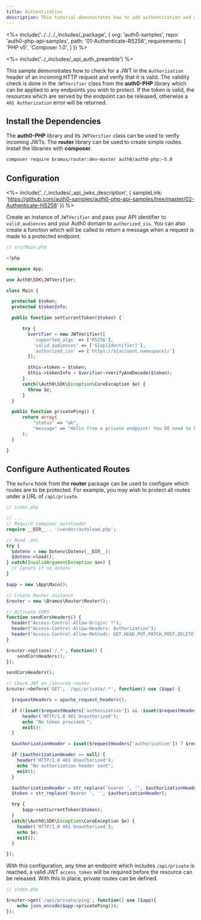 ```yaml
---
title: Authentication
description: This tutorial demonstrates how to add authentication and authorization to a PHP API
---
```


<%= include('../../../_includes/_package', {
  org: 'auth0-samples',
  repo: 'auth0-php-api-samples',
  path: '01-Authenticate-RS256',
  requirements: [
    'PHP v5',
    'Composer 1.0',
  ]
}) %>

<%= include('../_includes/_api_auth_preamble') %>

This sample demonstrates how to check for a JWT in the `Authorization` header of an incoming HTTP request and verify that it is valid. The validity check is done in the `JWTVerifier` class from the **auth0-PHP** library which can be applied to any endpoints you wish to protect. If the token is valid, the resources which are served by the endpoint can be released, otherwise a `401 Authorization` error will be returned.

## Install the Dependencies

The **auth0-PHP** library and its `JWTVerifier` class can be used to verify incoming JWTs. The **router** library can be used to create simple routes. Install the libraries with **composer**.

```bash
composer require bramus/router:dev-master auth0/auth0-php:~5.0
```

## Configuration

<%= include('../_includes/_api_jwks_description', { sampleLink: 'https://github.com/auth0-samples/auth0-php-api-samples/tree/master/02-Authenticate-HS256' }) %>

Create an instance of `JWTVerifier` and pass your API identifier to `valid_audiences` and your Auth0 domain to `authorized_iss`. You can also create a function which will be called to return a message when a request is made to a protected endpoint.

```php
// src/Main.php

<?php

namespace App;

use Auth0\SDK\JWTVerifier;

class Main {

  protected $token;
  protected $tokenInfo;

  public function setCurrentToken($token) {

      try {
        $verifier = new JWTVerifier([
          'supported_algs' => ['RS256'],
          'valid_audiences' => ['${apiIdentifier}'],
          'authorized_iss' => ['https://${account.namespace}/']
        ]);

        $this->token = $token;
        $this->tokenInfo = $verifier->verifyAndDecode($token);
      }
      catch(\Auth0\SDK\Exception\CoreException $e) {
        throw $e;
      }
  }

  public function privatePing() {
      return array(
          "status" => "ok",
          "message" => "Hello from a private endpoint! You DO need to be authenticated to see this."
      );
  }

}
```

## Configure Authenticated Routes

The `before` hook from the **router** package can be used to configure which routes are to be protected. For example, you may wish to protect all routes under a URL of `/api/private`.

```php
// index.php

// ...
// Require composer autoloader
require __DIR__ . '/vendor/autoload.php';

// Read .env
try {
  $dotenv = new Dotenv\Dotenv(__DIR__);
  $dotenv->load();
} catch(InvalidArgumentException $ex) {
  // Ignore if no dotenv
}

$app = new \App\Main();

// Create Router instance
$router = new \Bramus\Router\Router();

// Activate CORS
function sendCorsHeaders() {
  header("Access-Control-Allow-Origin: *");
  header("Access-Control-Allow-Headers: Authorization");
  header("Access-Control-Allow-Methods: GET,HEAD,PUT,PATCH,POST,DELETE");
}

$router->options('/.*', function() {
    sendCorsHeaders();
});

sendCorsHeaders();

// Check JWT on /secured routes
$router->before('GET', '/api/private/.*', function() use ($app) {

  $requestHeaders = apache_request_headers();

  if (!isset($requestHeaders['authorization']) && !isset($requestHeaders['Authorization'])) {
      header('HTTP/1.0 401 Unauthorized');
      echo "No token provided.";
      exit();
  }

  $authorizationHeader = isset($requestHeaders['authorization']) ? $requestHeaders['authorization'] : $requestHeaders['Authorization'];

  if ($authorizationHeader == null) {
    header('HTTP/1.0 401 Unauthorized');
    echo "No authorization header sent";
    exit();
  }

  $authorizationHeader = str_replace('bearer ', '', $authorizationHeader);
  $token = str_replace('Bearer ', '', $authorizationHeader);

  try {
      $app->setCurrentToken($token);
  }
  catch(\Auth0\SDK\Exception\CoreException $e) {
    header('HTTP/1.0 401 Unauthorized');
    echo $e;
    exit();
  }

});
```

With this configuration, any time an endpoint which includes `/api/private` is reached, a valid JWT `access_token` will be required before the resource can be released. With this in place, private routes can be defined.

```php
// index.php

$router->get('/api/private/ping', function() use ($app){
    echo json_encode($app->privatePing());
});
```